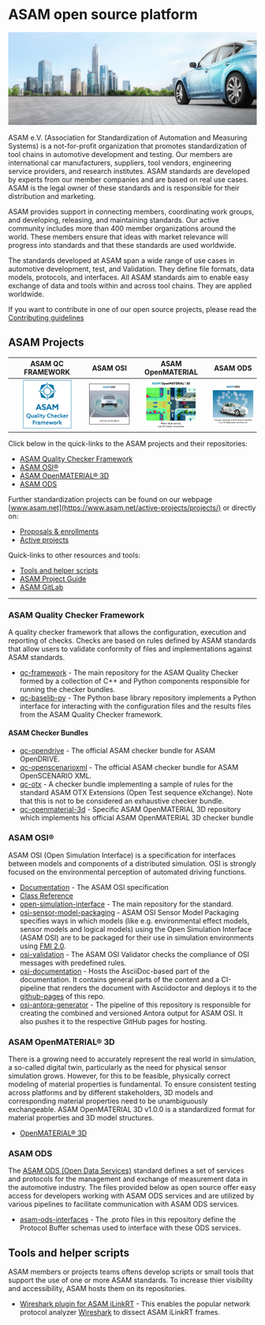 # ASAM open source platform
[![tp header](/doc/img/Asam_Background_1.jpg)](http://www.asam.net/)

ASAM e.V. (Association for Standardization of Automation and Measuring Systems) is a not-for-profit organization that promotes standardization of tool chains in automotive development and testing. Our members are international car manufacturers, suppliers, tool vendors, engineering service providers, and research institutes. ASAM standards are developed by experts from our member companies and are based on real use cases. ASAM is the legal owner of these standards and is responsible for their distribution and marketing.

ASAM provides support in connecting members, coordinating work groups, and developing, releasing, and maintaining standards. Our active community includes more than 400 member organizations around the world. These members ensure that ideas with market relevance will progress into standards and that these standards are used worldwide. 

The standards developed at ASAM span a wide range of use cases in automotive development, test, and Validation. They define file formats, data models, protocols, and interfaces. All ASAM standards aim to enable easy exchange of data and tools within and across tool chains. They are applied worldwide.

If you want to contribute in one of our open source projects, please read the [Contributing guidelines](https://github.com/asam-ev/.github/blob/main/profile/CONTRIBUTING.md) 

## ASAM Projects


| ASAM QC FRAMEWORK            | ASAM OSI              | ASAM OpenMATERIAL         | ASAM ODS |
|:----------------------------:|:---------------------:|:------------------------:|:------------------------:|
| [<img src="/doc/img/QC_official.png" width="100" />](https://github.com/asam-ev/qc-framework) | [<img src="/doc/img/OSI.jpg" width="100" />](https://github.com/OpenSimulationInterface/open-simulation-interface) | [<img src="/doc/img/OpenMATERIAL_official.jfif" width="100" />](https://github.com/asam-ev/OpenMATERIAL) | [<img src="/doc/img/ODS_official.jfif" width="100" />](https://github.com/asam-ev/ASAM-ODS-Interfaces) |

Click below in the quick-links to the ASAM projects and their repositories:
- [ASAM Quality Checker Framework](#asam-quality-checker-framework)
- [ASAM OSI®](#asam-osi)
- [ASAM OpenMATERIAL® 3D](#asam-openmaterial-3d)
- [ASAM ODS](#asam-ods)

Further standardization projects can be found on our webpage [www.asam.net](https://www.asam.net/active-projects/projects/) or directly on:
- [Proposals & enrollments](https://www.asam.net/active-projects/proposals/)
- [Active projects](https://www.asam.net/active-projects/projects/ )

Quick-links to other resources and tools:
- [Tools and helper scripts](#tools-and-helper-scripts)
- [ASAM Project Guide](https://asam-ev.github.io/asam-project-guide/asamprojectguide/latest/index.html)
- [ASAM GitLab](https://code.asam.net/simulation/openx)

---

### ASAM Quality Checker Framework

A quality checker framework that allows the configuration, execution and reporting of checks. Checks are based on rules defined by ASAM standards that allow users to validate conformity of files and implementations against ASAM standards.

- [qc-framework](https://github.com/asam-ev/qc-framework) - The main repository for the ASAM Quality Checker formed by a collection of C++ and Python components responsible for running the checker bundles.
- [qc-baselib-py](https://github.com/asam-ev/qc-baselib-py) - The Python base library repository implements a Python interface for interacting with the configuration files and the results files from the ASAM Quality Checker framework.

#### ASAM Checker Bundles
- [qc-opendrive](https://github.com/asam-ev/qc-opendrive) - The official ASAM checker bundle for ASAM OpenDRIVE.
- [qc-openscenarioxml](https://github.com/asam-ev/qc-openscenarioxml) - The official ASAM checker bundle for ASAM OpenSCENARIO XML.
- [qc-otx](https://github.com/asam-ev/qc-otx) - A checker bundle implementing a sample of rules for the standard ASAM OTX Extensions (Open Test sequence eXchange). Note that this is not to be considered an exhaustive checker bundle.
- [qc-openmaterial-3d](https://github.com/asam-ev/qc-openmaterial-3d/tree/develop) - Specific ASAM OpenMATERIAL 3D repository which implements his official ASAM OpenMATERIAL 3D checker bundle

### ASAM OSI®
ASAM OSI (Open Simulation Interface) is a specification for interfaces between models and components of a distributed simulation. OSI is strongly focused on the environmental perception of automated driving functions.

- [Documentation](https://opensimulationinterface.github.io/osi-antora-generator/asamosi/latest/specification/index.html) - The ASAM OSI specification
- [Class Reference](https://opensimulationinterface.github.io/osi-antora-generator/asamosi/latest/gen/annotated.html)
- [open-simulation-interface](https://github.com/OpenSimulationInterface/open-simulation-interface) - The main repository for the standard.
- [osi-sensor-model-packaging](https://github.com/OpenSimulationInterface/osi-sensor-model-packaging) - ASAM OSI Sensor Model Packaging specifies ways in which models (like e.g. environmental effect models, sensor models and logical models) using the Open Simulation Interface (ASAM OSI) are to be packaged for their use in simulation environments using [FMI 2.0](https://report.asam.net/fmi-functional-mock-up-interface).
- [osi-validation](https://github.com/OpenSimulationInterface/osi-validation) - The ASAM OSI Validator checks the compliance of OSI messages with predefined rules.
- [osi-documentation](https://github.com/OpenSimulationInterface/osi-documentation) - Hosts the AsciiDoc-based part of the documentation. It contains general parts of the content and a CI-pipeline that renders the document with Asciidoctor and deploys it to the [github-pages](https://github.com/OpenSimulationInterface/osi-documentation/deployments/github-pages) of this repo.
- [osi-antora-generator](https://github.com/OpenSimulationInterface/osi-antora-generator) - The pipeline of this repository is responsible for creating the combined and versioned Antora output for ASAM OSI. It also pushes it to the respective GitHub pages for hosting.

### ASAM OpenMATERIAL® 3D

There is a growing need to accurately represent the real world in simulation, a so-called digital twin, particularly as the need for physical sensor simulation grows. However, for this to be feasible, physically correct modeling of material properties is fundamental. To ensure consistent testing across platforms and by different stakeholders, 3D models and corresponding material properties need to be unambiguously exchangeable. ASAM OpenMATERIAL 3D v1.0.0 is a standardized format for material properties and 3D model structures.   

- [OpenMATERIAL® 3D](https://github.com/asam-ev/OpenMATERIAL)

### ASAM ODS

The [ASAM ODS (Open Data Services)](https://www.asam.net/standards/detail/ods/) standard defines a set of services and protocols for the management and exchange of measurement data in the automotive industry. The files provided below as open source offer easy access for developers working with ASAM ODS services and are utilized by various pipelines to facilitate communication with ASAM ODS services.

- [asam-ods-interfaces](https://github.com/asam-ev/ASAM-ODS-Interfaces) - The .proto files in this repository define the Protocol Buffer schemas used to interface with these ODS services.

## Tools and helper scripts

ASAM members or projects teams oftens develop scripts or small tools that support the use of one or more ASAM standards. To increase thier visibility and accessibility, ASAM hosts them on its repositories.

- [Wireshark plugin for ASAM iLinkRT](https://github.com/asam-ev/Wireshark-iLinkRT) - This enables the popular network protocol analyzer [Wireshark](https://www.wireshark.org/) to dissect ASAM iLinkRT frames. 



